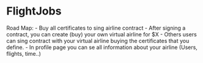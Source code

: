 # FlightJobs

Road Map:
    - Buy all certificates to sing airline contract
    - After signing a contract, you can create (buy) your own virtual airline for $X
    - Others users can sing contract with your virtual airline buying the certificates that you define.
    - In profile page you can se all information about your airline (Users, flights, time..)
